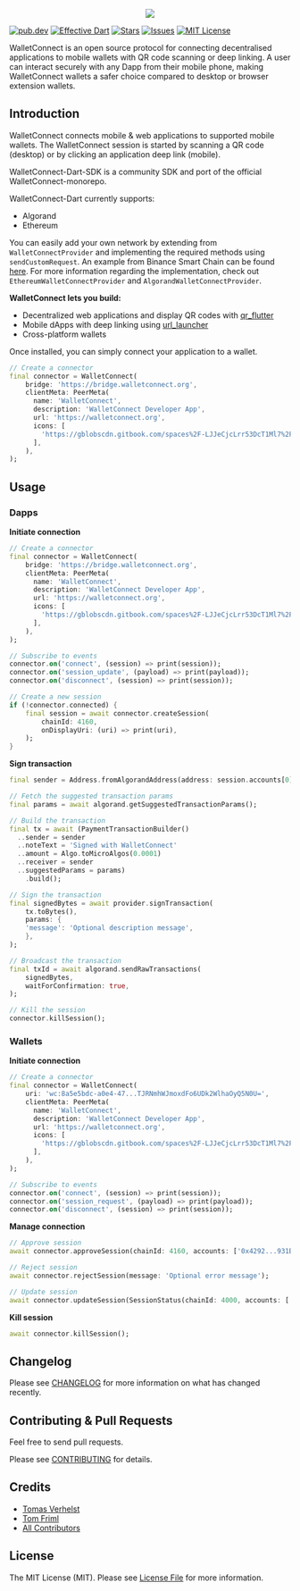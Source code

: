 <p align="center"> 
<img src="https://eidoohelp.zendesk.com/hc/article_attachments/360071262952/mceclip0.png">
</p>

[![pub.dev][pub-dev-shield]][pub-dev-url]
[![Effective Dart][effective-dart-shield]][effective-dart-url]
[![Stars][stars-shield]][stars-url]
[![Issues][issues-shield]][issues-url]
[![MIT License][license-shield]][license-url]

WalletConnect is an open source protocol for connecting decentralised applications to mobile wallets
with QR code scanning or deep linking. A user can interact securely with any Dapp from their mobile
phone, making WalletConnect wallets a safer choice compared to desktop or browser extension wallets.

## Introduction
WalletConnect connects mobile & web applications to supported mobile wallets. The WalletConnect session is started by scanning a QR code (desktop) or by clicking an application deep link (mobile).

WalletConnect-Dart-SDK is a community SDK and port of the official WalletConnect-monorepo.

WalletConnect-Dart currently supports:
* Algorand
* Ethereum

You can easily add your own network by extending from `WalletConnectProvider` and implementing the required methods using `sendCustomRequest`.
An example from Binance Smart Chain can be found [here](https://docs.binance.org/walletconnect.html).
For more information regarding the implementation, check out `EthereumWalletConnectProvider` and `AlgorandWalletConnectProvider`.

**WalletConnect lets you build:**
- Decentralized web applications and display QR codes with [qr_flutter](https://pub.dev/packages/qr_flutter)
- Mobile dApps with deep linking using [url_launcher](https://pub.dev/packages/url_launcher)
- Cross-platform wallets

Once installed, you can simply connect your application to a wallet.

```dart
// Create a connector
final connector = WalletConnect(
    bridge: 'https://bridge.walletconnect.org',
    clientMeta: PeerMeta(
      name: 'WalletConnect',
      description: 'WalletConnect Developer App',
      url: 'https://walletconnect.org',
      icons: [
        'https://gblobscdn.gitbook.com/spaces%2F-LJJeCjcLrr53DcT1Ml7%2Favatar.png?alt=media'
      ],
    ),
);
```

## Usage

### Dapps

**Initiate connection**

```dart
// Create a connector
final connector = WalletConnect(
    bridge: 'https://bridge.walletconnect.org',
    clientMeta: PeerMeta(
      name: 'WalletConnect',
      description: 'WalletConnect Developer App',
      url: 'https://walletconnect.org',
      icons: [
        'https://gblobscdn.gitbook.com/spaces%2F-LJJeCjcLrr53DcT1Ml7%2Favatar.png?alt=media'
      ],
    ),
);

// Subscribe to events
connector.on('connect', (session) => print(session));
connector.on('session_update', (payload) => print(payload));
connector.on('disconnect', (session) => print(session));

// Create a new session
if (!connector.connected) {
    final session = await connector.createSession(
        chainId: 4160,
        onDisplayUri: (uri) => print(uri),
    );
}
```

**Sign transaction**

```dart
final sender = Address.fromAlgorandAddress(address: session.accounts[0]);

// Fetch the suggested transaction params
final params = await algorand.getSuggestedTransactionParams();

// Build the transaction
final tx = await (PaymentTransactionBuilder()
  ..sender = sender
  ..noteText = 'Signed with WalletConnect'
  ..amount = Algo.toMicroAlgos(0.0001)
  ..receiver = sender
  ..suggestedParams = params)
    .build();

// Sign the transaction
final signedBytes = await provider.signTransaction(
    tx.toBytes(),
    params: {
    'message': 'Optional description message',
    },
);

// Broadcast the transaction
final txId = await algorand.sendRawTransactions(
    signedBytes,
    waitForConfirmation: true,
);

// Kill the session
connector.killSession();
```

### Wallets

**Initiate connection**

```dart
// Create a connector
final connector = WalletConnect(
    uri: 'wc:8a5e5bdc-a0e4-47...TJRNmhWJmoxdFo6UDk2WlhaOyQ5N0U=',
    clientMeta: PeerMeta(
      name: 'WalletConnect',
      description: 'WalletConnect Developer App',
      url: 'https://walletconnect.org',
      icons: [
        'https://gblobscdn.gitbook.com/spaces%2F-LJJeCjcLrr53DcT1Ml7%2Favatar.png?alt=media'
      ],
    ),
);

// Subscribe to events
connector.on('connect', (session) => print(session));
connector.on('session_request', (payload) => print(payload));
connector.on('disconnect', (session) => print(session));
```

**Manage connection**

```dart
// Approve session
await connector.approveSession(chainId: 4160, accounts: ['0x4292...931B3']);

// Reject session
await connector.rejectSession(message: 'Optional error message');

// Update session
await connector.updateSession(SessionStatus(chainId: 4000, accounts: ['0x4292...931B3']));
```

**Kill session**

```dart
await connector.killSession();
```

## Changelog

Please see [CHANGELOG](CHANGELOG.md) for more information on what has changed recently.

## Contributing & Pull Requests
Feel free to send pull requests.

Please see [CONTRIBUTING](.github/CONTRIBUTING.md) for details.

## Credits

- [Tomas Verhelst](https://github.com/rootsoft)
- [Tom Friml](https://github.com/3ph)  
- [All Contributors](../../contributors)

## License

The MIT License (MIT). Please see [License File](LICENSE.md) for more information.


<!-- MARKDOWN LINKS & IMAGES -->
<!-- https://www.markdownguide.org/basic-syntax/#reference-style-links -->
[pub-dev-shield]: https://img.shields.io/pub/v/walletconnect_dart?style=for-the-badge
[pub-dev-url]: https://pub.dev/packages/walletconnect_dart
[effective-dart-shield]: https://img.shields.io/badge/style-effective_dart-40c4ff.svg?style=for-the-badge
[effective-dart-url]: https://github.com/tenhobi/effective_dart
[stars-shield]: https://img.shields.io/github/stars/rootsoft/walletconnect-dart-sdk.svg?style=for-the-badge&logo=github&colorB=deeppink&label=stars
[stars-url]: https://packagist.org/packages/rootsoft/walletconnect-dart-sdk
[issues-shield]: https://img.shields.io/github/issues/rootsoft/walletconnect-dart-sdk.svg?style=for-the-badge
[issues-url]: https://github.com/rootsoft/walletconnect-dart-sdk/issues
[license-shield]: https://img.shields.io/github/license/rootsoft/walletconnect-dart-sdk.svg?style=for-the-badge
[license-url]: https://github.com/RootSoft/walletconnect-dart-sdk/blob/master/LICENSE